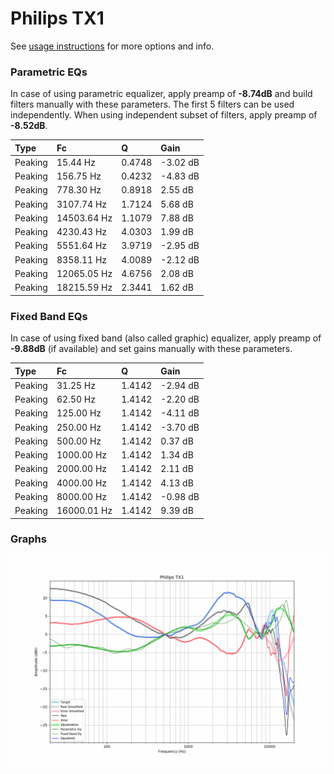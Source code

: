# Philips TX1
See [usage instructions](https://github.com/jaakkopasanen/AutoEq#usage) for more options and info.

### Parametric EQs
In case of using parametric equalizer, apply preamp of **-8.74dB** and build filters manually
with these parameters. The first 5 filters can be used independently.
When using independent subset of filters, apply preamp of **-8.52dB**.

| Type    | Fc          |      Q | Gain     |
|:--------|:------------|:-------|:---------|
| Peaking | 15.44 Hz    | 0.4748 | -3.02 dB |
| Peaking | 156.75 Hz   | 0.4232 | -4.83 dB |
| Peaking | 778.30 Hz   | 0.8918 | 2.55 dB  |
| Peaking | 3107.74 Hz  | 1.7124 | 5.68 dB  |
| Peaking | 14503.64 Hz | 1.1079 | 7.88 dB  |
| Peaking | 4230.43 Hz  | 4.0303 | 1.99 dB  |
| Peaking | 5551.64 Hz  | 3.9719 | -2.95 dB |
| Peaking | 8358.11 Hz  | 4.0089 | -2.12 dB |
| Peaking | 12065.05 Hz | 4.6756 | 2.08 dB  |
| Peaking | 18215.59 Hz | 2.3441 | 1.62 dB  |

### Fixed Band EQs
In case of using fixed band (also called graphic) equalizer, apply preamp of **-9.88dB**
(if available) and set gains manually with these parameters.

| Type    | Fc          |      Q | Gain     |
|:--------|:------------|:-------|:---------|
| Peaking | 31.25 Hz    | 1.4142 | -2.94 dB |
| Peaking | 62.50 Hz    | 1.4142 | -2.20 dB |
| Peaking | 125.00 Hz   | 1.4142 | -4.11 dB |
| Peaking | 250.00 Hz   | 1.4142 | -3.70 dB |
| Peaking | 500.00 Hz   | 1.4142 | 0.37 dB  |
| Peaking | 1000.00 Hz  | 1.4142 | 1.34 dB  |
| Peaking | 2000.00 Hz  | 1.4142 | 2.11 dB  |
| Peaking | 4000.00 Hz  | 1.4142 | 4.13 dB  |
| Peaking | 8000.00 Hz  | 1.4142 | -0.98 dB |
| Peaking | 16000.01 Hz | 1.4142 | 9.39 dB  |

### Graphs
![](./Philips%20TX1.png)